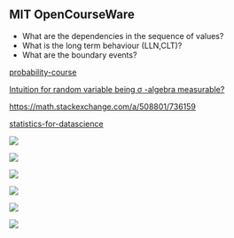 ## MIT OpenCourseWare

- What are the dependencies in the sequence of values?
- What is the long term behaviour (LLN,CLT)?
- What are the boundary events?

[probability-course](https://www.probabilitycourse.com)

[Intuition for random variable being σ
-algebra measurable?](https://math.stackexchange.com/a/690905/736159)

https://math.stackexchange.com/a/508801/736159

[statistics-for-datascience](https://www.mygreatlearning.com/blog/covariance-vs-correlation/)

![](./images/stochastic-01.jpg)

![](./images/stochastic-02.jpg)

![](./images/stochastic-03.jpg)

![](./images/stochastic-04.jpg)

![](./images/stochastic-05.jpg)

![](./images/stochastic-06.jpg)
